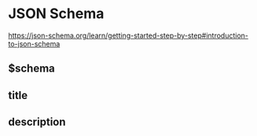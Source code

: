 # JSON Schema
https://json-schema.org/learn/getting-started-step-by-step#introduction-to-json-schema

## $schema

## title

## description